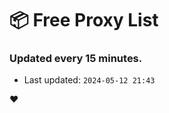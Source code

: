 # :package: Free Proxy List
### Updated every 15 minutes.

- Last updated: `2024-05-12 21:43`

:heart:
